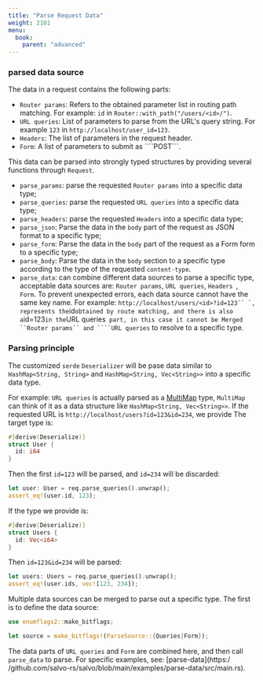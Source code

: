 ```yaml
---
title: "Parse Request Data"
weight: 2101
menu:
  book:
    parent: "advanced"
---
```


### parsed data source

The data in a request contains the following parts:

* ```Router params```: Refers to the obtained parameter list in routing path matching. For example: ```id``` in ```Router::with_path("/users/<id>/")```.
* ```URL queries```: List of parameters to parse from the URL's query string. For example ```123``` in ```http://localhost/user_id=123```.
* ```Headers```: The list of parameters in the request header.
* ```Form```: A list of parameters to submit as ````POST```.

This data can be parsed into strongly typed structures by providing several functions through ```Request```.

* ```parse_params```: parse the requested ```Router params``` into a specific data type;
* ```parse_queries```: parse the requested ```URL queries``` into a specific data type;
* ```parse_headers```: parse the requested ```Headers``` into a specific data type;
* ```parse_json```: Parse the data in the ```body``` part of the request as JSON format to a specific type;
* ```parse_form```: Parse the data in the ```body``` part of the request as a Form form to a specific type;
* ```parse_body```: Parse the data in the ```body``` section to a specific type according to the type of the requested ```content-type```.
* ```parse_data```: can combine different data sources to parse a specific type, acceptable data sources are: ```Router params```, ```URL queries```, ```Headers ```, ```Form```. To prevent unexpected errors, each data source cannot have the same key name. For example: ```http://localhost/users/<id>?id=123`` `, ```<id>``` represents the ```id``` obtained by route matching, and there is also a ```id=123``` in the ```URL queries``` part, in this case it cannot be Merged ``Router params`` and ````URL queries``` to resolve to a specific type.

### Parsing principle

The customized ```serde``` ```Deserializer``` will be pase data similar to ```HashMap<String, String>``` and ```HashMap<String, Vec<String>>``` into a specific data type.

For example: ```URL queries``` is actually parsed as a [MultiMap](https://docs.rs/multimap/latest/multimap/struct.MultiMap.html) type, ```MultiMap``` can think of it as a data structure like ```HashMap<String, Vec<String>>```. If the requested URL is ```http://localhost/users?id=123&id=234```, we provide The target type is:

```rust
#[derive(Deserialize)]
struct User {
  id: i64
}
```

Then the first ```id=123``` will be parsed, and ```id=234``` will be discarded:

```rust
let user: User = req.parse_queries().unwrap();
assert_eq!(user.id, 123);
```

If the type we provide is:

```rust
#[derive(Deserialize)]
struct Users {
  id: Vec<i64>
}
```

Then ```id=123&id=234``` will be parsed:

```rust
let users: Users = req.parse_queries().unwrap();
assert_eq!(user.ids, vec![123, 234]);
```

Multiple data sources can be merged to parse out a specific type. The first is to define the data source:

```rust
use enumflags2::make_bitflags;

let source = make_bitflags!(ParseSource::{Queries|Form});
```

The data parts of ```URL queries``` and ```Form``` are combined here, and then call ```parse_data``` to parse. For specific examples, see: [parse-data](https:/ /github.com/salvo-rs/salvo/blob/main/examples/parse-data/src/main.rs).